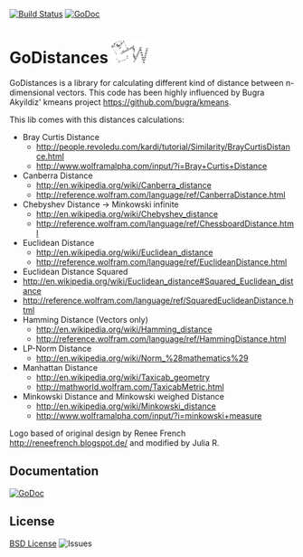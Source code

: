 [![Build Status](https://travis-ci.org/JSchwehn/goDistances.svg?branch=master)](https://travis-ci.org/JSchwehn/goDistances)
[![GoDoc](https://godoc.org/github.com/JSchwehn/goDistances?status.svg)](https://godoc.org/github.com/JSchwehn/goDistances)

GoDistances [![GoDistances](https://raw.githubusercontent.com/JSchwehn/goDistances/master/images/goDistancesLogo64.gif)](https://godoc.org/github.com/JSchwehn/goDistances)
===
GoDistances is a library for calculating different kind of distance between n-dimensional vectors.
This code has been highly influenced by Bugra Akyildiz' kmeans project https://github.com/bugra/kmeans.

This lib comes with this distances calculations:

* Bray Curtis Distance
  * http://people.revoledu.com/kardi/tutorial/Similarity/BrayCurtisDistance.html
  * http://www.wolframalpha.com/input/?i=Bray+Curtis+Distance
* Canberra Distance
  * http://en.wikipedia.org/wiki/Canberra_distance
  * http://reference.wolfram.com/language/ref/CanberraDistance.html
* Chebyshev Distance -> Minkowski infinite
  * http://en.wikipedia.org/wiki/Chebyshev_distance
  * http://reference.wolfram.com/language/ref/ChessboardDistance.html
* Euclidean Distance
  * http://en.wikipedia.org/wiki/Euclidean_distance
  * http://reference.wolfram.com/language/ref/EuclideanDistance.html
* Euclidean Distance Squared
 * http://en.wikipedia.org/wiki/Euclidean_distance#Squared_Euclidean_distance
 * http://reference.wolfram.com/language/ref/SquaredEuclideanDistance.html
* Hamming Distance (Vectors only)
  * http://en.wikipedia.org/wiki/Hamming_distance
  * http://reference.wolfram.com/language/ref/HammingDistance.html
* LP-Norm Distance
  * http://en.wikipedia.org/wiki/Norm_%28mathematics%29
* Manhattan Distance
  * http://en.wikipedia.org/wiki/Taxicab_geometry
  * http://mathworld.wolfram.com/TaxicabMetric.html
* Minkowski Distance and Minkowski weighed Distance
  * http://en.wikipedia.org/wiki/Minkowski_distance
  * http://www.wolframalpha.com/input/?i=minkowski+measure

Logo based of original design by Renee French http://reneefrench.blogspot.de/ and modified by Julia R.

## Documentation
[![GoDoc](https://godoc.org/github.com/JSchwehn/goDistances?status.svg)](https://godoc.org/github.com/JSchwehn/goDistances)

## License
[BSD License](https://github.com/jschwehn/goDistances/blob/master/LICENSE)
![Issues](https://www.gnu.org/graphics/lgplv3-88x31.png)